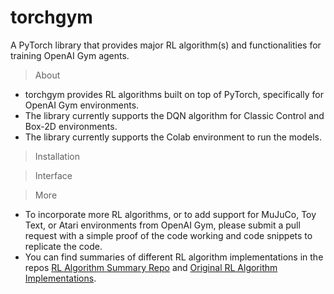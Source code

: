 # torchgym

A PyTorch library that provides major RL algorithm(s) and functionalities for training OpenAI Gym agents.

> About

- torchgym provides RL algorithms built on top of PyTorch, specifically for OpenAI Gym environments.
- The library currently supports the DQN algorithm for Classic Control and Box-2D environments.
- The library currently supports the Colab environment to run the models.

> Installation

> Interface

> More

- To incorporate more RL algorithms, or to add support for MuJuCo, Toy Text, or Atari environments from OpenAI Gym, please submit a pull request with a simple proof of the code working and code snippets to replicate the code.
- You can find summaries of different RL algorithm implementations in the repos [RL Algorithm Summary Repo](https://github.com/gitHubAndyLee2020/OpenAI_Gym_RL_Algorithms_Database) and [Original RL Algorithm Implementations](https://github.com/sweetice/Deep-reinforcement-learning-with-pytorch/tree/master).
